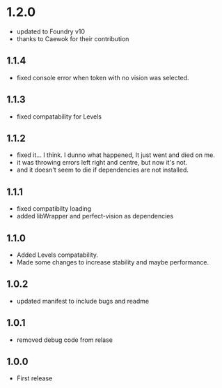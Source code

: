 # 1.2.0
- updated to Foundry v10
- thanks to Caewok for their contribution

## 1.1.4
- fixed console error when token with no vision was selected.

## 1.1.3
- fixed compatability for Levels

## 1.1.2
- fixed it... I think. I dunno what happened, It just went and died on me.
- it was throwing errors left right and centre, but now it's not.
- and it doesn't seem to die if dependencies are not installed.

## 1.1.1
- fixed compatibilty loading
- added libWrapper and perfect-vision as dependencies

## 1.1.0
- Added Levels compatability.
- Made some changes to increase stability and maybe performance.

## 1.0.2
- updated manifest to include bugs and readme

## 1.0.1
- removed debug code from relase

## 1.0.0
- First release
